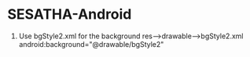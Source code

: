 # SESATHA-Android

1. Use bgStyle2.xml for the background  res-->drawable-->bgStyle2.xml
   android:background="@drawable/bgStyle2"
